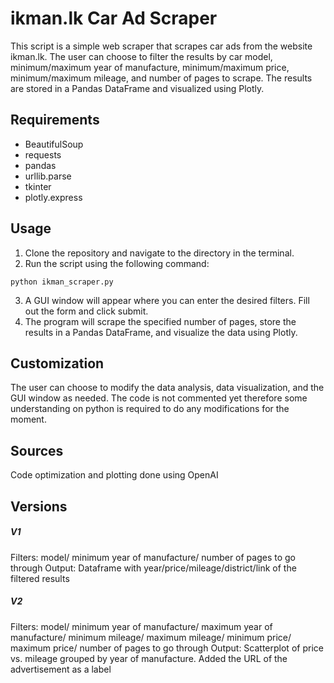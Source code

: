 # ikman.lk Car Ad Scraper

This script is a simple web scraper that scrapes car ads from the website ikman.lk. The user can choose to filter the results by car model, minimum/maximum year of manufacture, minimum/maximum price, minimum/maximum mileage, and number of pages to scrape. The results are stored in a Pandas DataFrame and visualized using Plotly.

## Requirements
- BeautifulSoup
- requests
- pandas
- urllib.parse
- tkinter
- plotly.express

## Usage
 1. Clone the repository and navigate to the directory in the terminal.
 2. Run the script using the following command:
 ```
 python ikman_scraper.py
 ```
 3. A GUI window will appear where you can enter the desired filters. Fill out the form and click submit.
 4. The program will scrape the specified number of pages, store the results in a Pandas DataFrame, and visualize the data using Plotly.

## Customization

The user can choose to modify the data analysis, data visualization, and the GUI window as needed. The code is not commented yet therefore some understanding on python is required to do any modifications for the moment.

## Sources
Code optimization and plotting done using OpenAI

## Versions
##### V1 
Filters: model/ minimum year of manufacture/ number of pages to go through
Output: Dataframe with year/price/mileage/district/link of the filtered results

##### V2
Filters: model/ minimum year of manufacture/ maximum year of manufacture/ minimum mileage/ maximum mileage/ minimum price/ maximum price/ number of pages to go through
Output: Scatterplot of price vs. mileage grouped by year of manufacture. Added the URL of the advertisement as a label
